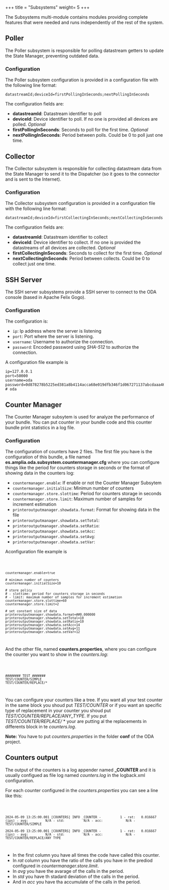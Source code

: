 +++
title = "Subsystems"
weight= 5
+++


The Subsystems multi-module contains modules providing complete features that were needed and runs independently of the rest of the system.

## Poller

The Poller subsystem is responsible for polling datastream getters to update the State Manager, preventing outdated data.

### Configuration

The Poller subsystem configuration is provided in a configuration file with the following line format:

```
datastreamId;deviceId=firstPollingInSeconds;nextPollingInSeconds
```

The configuration fields are:

* __datastreamId__: Datastream identifier to poll
* __deviceId__: Device identifier to poll. If no one is provided all devices are polled. _Optional_
* __firstPollingInSeconds__: Seconds to poll for the first time. _Optional_
* __nextPollingInSeconds__: Period between polls. Could be 0 to poll just one time.

## Collector

The Collector subsystem is responsible for collecting datastream data from the State Manager to send it to the Dispatcher (so it goes to the connector and is sent to the Internet).

### Configuration

The Collector subsystem configuration is provided in a configuration file with the following line format:

```
datastreamId;deviceId=firstCollectingInSeconds;nextCollectingInSeconds
```

The configuration fields are:

* __datastreamId__: Datastream identifier to collect
* __deviceId__: Device identifier to collect. If no one is provided the datastreams of all devices are collected. _Optional_
* __firstCollectingInSeconds__: Seconds to collect for the first time. _Optional_
* __nextCollectingInSeconds__: Period between collects. Could be 0 to collect just one time.

## SSH Server

The SSH server subsystems provide a SSH server to connect to the ODA console (based in Apache Felix Gogo).

### Configuration

The configuration is:

* `ip`: Ip address where the server is listening
* `port`: Port where the server is listening.
* `username`: Username to authorize the connection.
* `password`: Encoded password using _SHA-512_ to authorize the connection.

A configuration file example is

```properties
ip=127.0.0.1
port=50000
username=oda
password=0d878278b5225ed381a8b4114acca68e019dfb346f1d067271137abcdaaa46200b6b7e0d459ccf821aa788216fd8ca6168f6c814505d64fc5cdb5fdecedbdc2f   # oda
```

## Counter Manager

The Counter Manager subsytem is used for analyze the performance of your bundle. You can put counter in your bundle code and this counter bundle print statistics in a log file.

### Configuration

The configuration of counters have 2 files. The first file you have is the configuration of this bundle, a file named **es.amplia.oda.subsystem.countermanager.cfg** where you can configure things like the period for counters storage in seconds or the format of showing data in the counters log:

* `countermanager.enable`: If enable or not the Counter Manager Subsytem
* `countermanager.initialSize`: Minimun number of counters
* `countermanager.store.slottime`: Period for counters storage in seconds
* `countermanager.store.limit`: Maximum number of samples for increment estimation
* `printeroutputmanager.showdata.format`: Format for showing data in the file
* `printeroutputmanager.showdata.setTotal`: 
* `printeroutputmanager.showdata.setRatio`: 
* `printeroutputmanager.showdata.setAcc`: 
* `printeroutputmanager.showdata.setAvg`: 
* `printeroutputmanager.showdata.setVar`: 

Aconfiguration file example is

<code>
    
    countermanager.enable=true

    # minimun number of counters
    countermanager.initialSize=10

    # store policy
    # - slottime: period for counters storage in seconds
    # - limit: maximum number of samples for increment estimation
    countermanager.store.slottime=60
    countermanager.store.limit=2

    # set constant size of data
    printeroutputmanager.showdata.format=##0.000000
    printeroutputmanager.showdata.setTotal=10
    printeroutputmanager.showdata.setRatio=10
    printeroutputmanager.showdata.setAcc=14
    printeroutputmanager.showdata.setAvg=11
    printeroutputmanager.showdata.setVar=12
</code>

And the other file, named **counters.properties**, where you can configure the counter you want to show in the *counters.log*:

<code>

    ######## TEST #######
    TEST/COUNTER/SIMPLE
    TEST/COUNTER/REPLACE/*
</code>

You can configure your counters like a tree. If you want all your test counter in the same block you shoud put *TEST/COUNTER* or if you want an specific type of replacement in your counter you shoud put *TEST/COUNTER/REPLACE/ANY_TYPE*. If you put *TEST/COUNTER/REPLACE/* * your are putting al the replacements in differents block in te *counters.log*.

**Note:** You have to put *counters.properties* in the folder **conf** of the ODA project.

## Counters output
The output of the counters is a log appender named **_COUNTER** and it is usually configued as file log named *counters.log* in the logback.xml configuration.

For each counter configured in the *counters.properties* you can see a line like this:

<code>
    
    2024-05-09 13:25:00.001 [COUNTERS] INFO _COUNTER -          1 - rat:   0.016667 (ips) - avg:         N/A - std:          N/A - acc:            N/A - TEST/COUNTER/SIMPLE

    2024-05-09 13:25:00.001 [COUNTERS] INFO _COUNTER -          1 - rat:   0.016667 (ips) - avg:         N/A - std:          N/A - acc:            N/A - TEST/COUNTER/REPLACE/ANY_TYPE
</code>

* In the first column you have all times the code have called this counter.
* In *rat* column you have the ratio of the calls you have in the prediod configured in *countermanager.store.limit*.
* In *avg* you have the avarage of the calls in the period.
* In *std* you have th stadard deviation of the calls in the period.
* And in *acc* you have tha accumulate of the calls in the period.